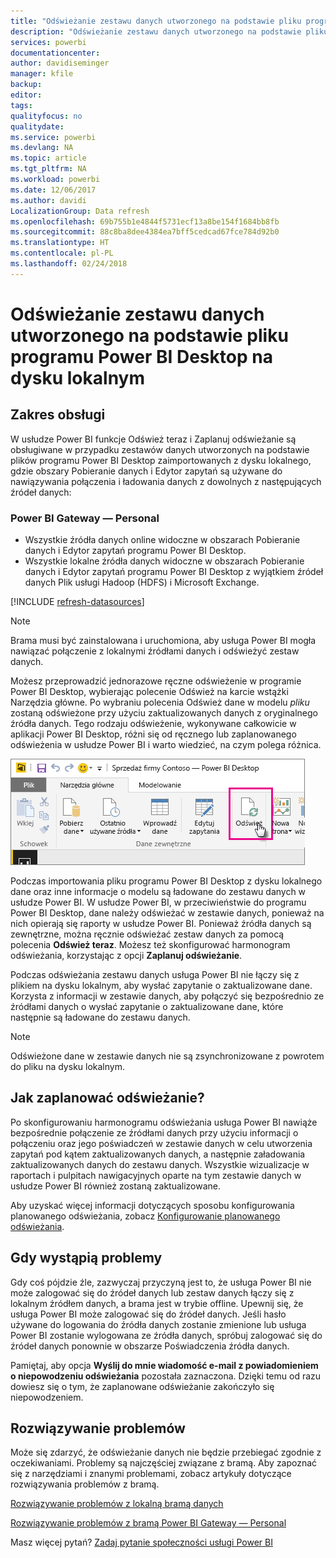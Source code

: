 ```yaml
---
title: "Odświeżanie zestawu danych utworzonego na podstawie pliku programu Power BI Desktop — lokalnego"
description: "Odświeżanie zestawu danych utworzonego na podstawie pliku programu Power BI Desktop na dysku lokalnym"
services: powerbi
documentationcenter: 
author: davidiseminger
manager: kfile
backup: 
editor: 
tags: 
qualityfocus: no
qualitydate: 
ms.service: powerbi
ms.devlang: NA
ms.topic: article
ms.tgt_pltfrm: NA
ms.workload: powerbi
ms.date: 12/06/2017
ms.author: davidi
LocalizationGroup: Data refresh
ms.openlocfilehash: 69b755b1e4844f5731ecf13a8be154f1684bb8fb
ms.sourcegitcommit: 88c8ba8dee4384ea7bff5cedcad67fce784d92b0
ms.translationtype: HT
ms.contentlocale: pl-PL
ms.lasthandoff: 02/24/2018
---
```

# <a name="refresh-a-dataset-created-from-a-power-bi-desktop-file-on-a-local-drive"></a>Odświeżanie zestawu danych utworzonego na podstawie pliku programu Power BI Desktop na dysku lokalnym
## <a name="whats-supported"></a>Zakres obsługi
W usłudze Power BI funkcje Odśwież teraz i Zaplanuj odświeżanie są obsługiwane w przypadku zestawów danych utworzonych na podstawie plików programu Power BI Desktop zaimportowanych z dysku lokalnego, gdzie obszary Pobieranie danych i Edytor zapytań są używane do nawiązywania połączenia i ładowania danych z dowolnych z następujących źródeł danych:

### <a name="power-bi-gateway---personal"></a>Power BI Gateway — Personal
* Wszystkie źródła danych online widoczne w obszarach Pobieranie danych i Edytor zapytań programu Power BI Desktop.
* Wszystkie lokalne źródła danych widoczne w obszarach Pobieranie danych i Edytor zapytań programu Power BI Desktop z wyjątkiem źródeł danych Plik usługi Hadoop (HDFS) i Microsoft Exchange.

<!-- Refresh Data sources-->
[!INCLUDE [refresh-datasources](./includes/refresh-datasources.md)]

> [!NOTE]
> Brama musi być zainstalowana i uruchomiona, aby usługa Power BI mogła nawiązać połączenie z lokalnymi źródłami danych i odświeżyć zestaw danych.
> 
> 

Możesz przeprowadzić jednorazowe ręczne odświeżenie w programie Power BI Desktop, wybierając polecenie Odśwież na karcie wstążki Narzędzia główne. Po wybraniu polecenia Odśwież dane w modelu *pliku* zostaną odświeżone przy użyciu zaktualizowanych danych z oryginalnego źródła danych. Tego rodzaju odświeżenie, wykonywane całkowicie w aplikacji Power BI Desktop, różni się od ręcznego lub zaplanowanego odświeżenia w usłudze Power BI i warto wiedzieć, na czym polega różnica.

![](media/refresh-desktop-file-local-drive/pbix-refresh.png)

Podczas importowania pliku programu Power BI Desktop z dysku lokalnego dane oraz inne informacje o modelu są ładowane do zestawu danych w usłudze Power BI. W usłudze Power BI, w przeciwieństwie do programu Power BI Desktop, dane należy odświeżać w zestawie danych, ponieważ na nich opierają się raporty w usłudze Power BI. Ponieważ źródła danych są zewnętrzne, można ręcznie odświeżać zestaw danych za pomocą polecenia **Odśwież teraz**. Możesz też skonfigurować harmonogram odświeżania, korzystając z opcji **Zaplanuj odświeżanie**.

Podczas odświeżania zestawu danych usługa Power BI nie łączy się z plikiem na dysku lokalnym, aby wysłać zapytanie o zaktualizowane dane. Korzysta z informacji w zestawie danych, aby połączyć się bezpośrednio ze źródłami danych o wysłać zapytanie o zaktualizowane dane, które następnie są ładowane do zestawu danych.

> [!NOTE]
> Odświeżone dane w zestawie danych nie są zsynchronizowane z powrotem do pliku na dysku lokalnym.
> 
> 

## <a name="how-do-i-schedule-refresh"></a>Jak zaplanować odświeżanie?
Po skonfigurowaniu harmonogramu odświeżania usługa Power BI nawiąże bezpośrednie połączenie ze źródłami danych przy użyciu informacji o połączeniu oraz jego poświadczeń w zestawie danych w celu utworzenia zapytań pod kątem zaktualizowanych danych, a następnie załadowania zaktualizowanych danych do zestawu danych. Wszystkie wizualizacje w raportach i pulpitach nawigacyjnych oparte na tym zestawie danych w usłudze Power BI również zostaną zaktualizowane.

Aby uzyskać więcej informacji dotyczących sposobu konfigurowania planowanego odświeżania, zobacz [Konfigurowanie planowanego odświeżania](refresh-scheduled-refresh.md).

## <a name="when-things-go-wrong"></a>Gdy wystąpią problemy
Gdy coś pójdzie źle, zazwyczaj przyczyną jest to, że usługa Power BI nie może zalogować się do źródeł danych lub zestaw danych łączy się z lokalnym źródłem danych, a brama jest w trybie offline. Upewnij się, że usługa Power BI może zalogować się do źródeł danych. Jeśli hasło używane do logowania do źródła danych zostanie zmienione lub usługa Power BI zostanie wylogowana ze źródła danych, spróbuj zalogować się do źródeł danych ponownie w obszarze Poświadczenia źródła danych.

Pamiętaj, aby opcja **Wyślij do mnie wiadomość e-mail z powiadomieniem o niepowodzeniu odświeżania** pozostała zaznaczona. Dzięki temu od razu dowiesz się o tym, że zaplanowane odświeżanie zakończyło się niepowodzeniem.

## <a name="troubleshooting"></a>Rozwiązywanie problemów
Może się zdarzyć, że odświeżanie danych nie będzie przebiegać zgodnie z oczekiwaniami. Problemy są najczęściej związane z bramą. Aby zapoznać się z narzędziami i znanymi problemami, zobacz artykuły dotyczące rozwiązywania problemów z bramą.

[Rozwiązywanie problemów z lokalną bramą danych](service-gateway-onprem-tshoot.md)

[Rozwiązywanie problemów z bramą Power BI Gateway — Personal](service-admin-troubleshooting-power-bi-personal-gateway.md)

Masz więcej pytań? [Zadaj pytanie społeczności usługi Power BI](http://community.powerbi.com/)

